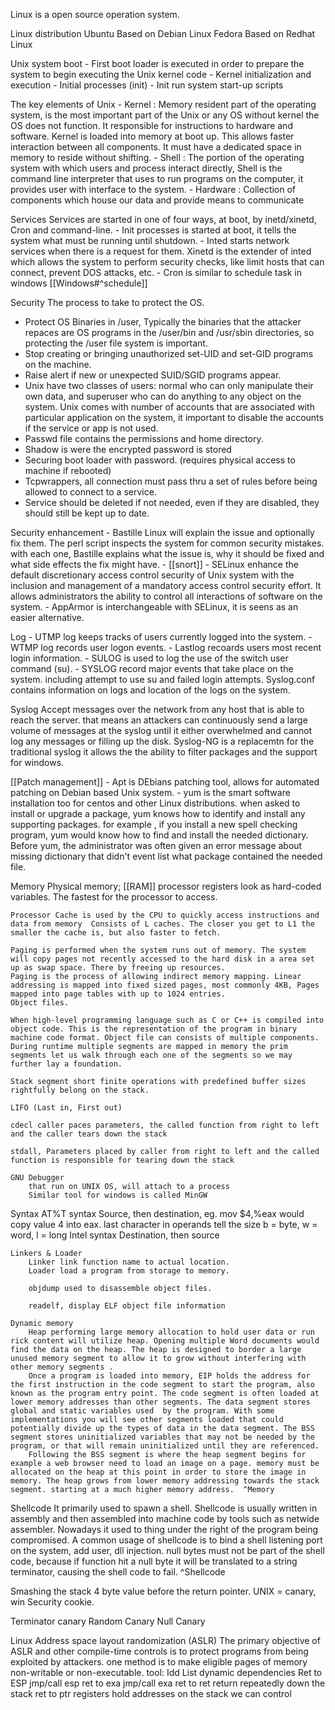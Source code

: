 Linux is a open source operation system.

Linux distribution 
	Ubuntu 
		Based on Debian Linux
	Fedora 
		Based on Redhat Linux

Unix system boot 
	-	First boot loader is executed in order to prepare the system to begin executing the Unix kernel code
	-	Kernel initialization and execution 
	-	Initial processes (init)
	-	Init run system start-up scripts
	


The key elements of Unix
	-	Kernel : Memory resident part of the operating system, is the most important part of the Unix or any OS without kernel the OS does not function. It responsible for instructions to hardware and software. Kernel is loaded into memory at boot up. This allows faster interaction between all components. It must have a dedicated space in memory to reside without shifting. 
	-	Shell : The portion of the operating system with which users and process interact directly, Shell is the command line interpreter that uses to run programs on the computer, it provides user with interface to the system. 
	-	Hardware : Collection of components which house our data and provide means to communicate 
	
Services
	Services are started in one of four ways, at boot, by inetd/xinetd, Cron and command-line. 
	-	Init processes is started at boot, it tells the system what must be running until shutdown.
	-	Inted starts network services when there is a request for them. Xinetd is the extender of inted which allows the system to perform security checks, like limit hosts that can connect, prevent DOS attacks, etc. 
	-	Cron is similar to schedule task in windows [[Windows#^schedule]]
	
	
Security 
 The process to take to protect the OS. 
 -	Protect OS Binaries in /user, Typically the binaries that the attacker repaces are OS programs in the /user/bin and /usr/sbin directories, so protecting the /user file system is important. 
 -	Stop creating or bringing unauthorized set-UID and set-GID programs on the machine. 
 -	Raise alert if new or unexpected SUID/SGID programs appear. 
 -	Unix have two classes of users: normal who can only manipulate their own data, and superuser who can do anything to any object on the system. Unix comes with number of accounts that are associated with particular application on the system, it important to disable the accounts if the service or app is not used. 
 -	Passwd file contains the permissions and home directory. 
 -	Shadow is were the encrypted password is stored 
 -	Securing boot loader with password. (requires physical access to machine if rebooted)
 -	Tcpwrappers, all connection must pass thru a set of rules before being allowed to connect to a service. 
 -	Service should be deleted if not needed, even if they are disabled, they should still be kept up to date. 
	
Security enhancement 
	-	Bastille Linux will explain the issue and optionally fix them. The perl script inspects the system for common security mistakes. with each one, Bastille explains what the issue is, why it should be fixed and what side effects the fix might have. 
	-	[[snort]]
	-	SELinux enhance the default discretionary access control security of Unix system with the inclusion and management of a mandatory access control security effort. It allows administrators the ability to control all interactions of software on the system. 
	-	AppArmor is interchangeable with SELinux, it is seens as an easier alternative. 
	
Log
	-	UTMP log keeps tracks of users currently logged into the system.
	-	WTMP log records user logon events.
	-	Lastlog recoards users most recent login information.
	-	SULOG is used to log the use of the switch user command (su).
	-	SYSLOG record major events that take place on the system. including attempt to use su and failed login attempts.  Syslog.conf contains information on logs and location of the logs on the system. 
	
Syslog
	Accept messages over the network from any host that is able to reach the server. that means an attackers can continuously send a large volume of messages at the syslog until it either overwhelmed and cannot log any messages or filling up the disk. 
	Syslog-NG is a replacemtn for the traditional syslog it allows the the ability to filter packages and the support for windows. 
	
[[Patch management]]
	-	Apt is DEbians patching tool, allows for automated patching on Debian based Unix system. 
	-	yum is the smart software installation too for centos and other Linux distributions. when asked to install or upgrade a package, yum knows how to identify and install any supporting packages. for example , if you install a new spell checking program, yum would know how to find and install the needed dictionary. Before yum, the administrator was often given an error message about missing dictionary that didn't event list what package contained the needed file. 
	
	
	
	

	

Memory 
	Physical memory; [[RAM]]
	processor registers look as hard-coded variables. The fastest for the processor to access. 
	
	Processor Cache is used by the CPU to quickly access instructions and data from memory  Consists of L caches. The closer you get to L1 the smaller the cache is, but also faster to fetch. 
	
	Paging is performed when the system runs out of memory. The system will copy pages not recently accessed to the hard disk in a area set up as swap space. There by freeing up resources. 
	Paging is the process of allowing indirect memory mapping. Linear addressing is mapped into fixed sized pages, most commonly 4KB, Pages mapped into page tables with up to 1024 entries. 
	Object files.
	
	When high-level programming language such as C or C++ is compiled into object code. This is the representation of the program in binary machine code format. Object file can consists of multiple components. During runtime multiple segments are mapped in memory the prim segments let us walk through each one of the segments so we may further lay a foundation. 
	
	Stack segment short finite operations with predefined buffer sizes rightfully belong on the stack. 
	
	LIFO (Last in, First out)
	
	cdecl caller paces parameters, the called function from right to left and the caller tears down the stack
	
	stdall, Parameters placed by caller from right to left and the called function is responsible for tearing down the stack
	
	GNU Debugger 
		that run on UNIX OS, will attach to a process
		Similar tool for windows is called MinGW 
		
Syntax
	AT%T syntax
		Source, then destination, eg. mov $4,%eax would copy value 4 into eax. 
		last character in operands tell the size b = byte, w = word, l = long
	Intel syntax 
		Destination, then source
		
	Linkers & Loader
		Linker link function name to actual location.
		Loader load a program from storage to memory.
		
		objdump used to disassemble object files. 
		
		readelf, display ELF object file information
		
	Dynamic memory 
		Heap performing large memory allocation to hold user data or run rick content will utilize heap. Opening multiple Word documents would find the data on the heap. The heap is designed to border a large unused memory segment to allow it to grow without interfering with other memory segments . 
		Once a program is loaded into memory, EIP holds the address for the first instruction in the code segment to start the program, also known as the program entry point. The code segment is often loaded at lower memory addresses than other segments. The data segment stores global and static variables used  by the program. With some implementations you will see other segments loaded that could potentially divide up the types of data in the data segment. The BSS segment stores uninitialized variables that may not be needed by the program, or that will remain uninitialized until they are referenced. 
		Following the BSS segment is where the heap segment begins for example a web browser need to load an image on a page. memory must be allocated on the heap at this point in order to store the image in memory. The heap grows from lower memory addressing towards the stack segment. starting at a much higher memory address.  ^Memory


Shellcode 
It primarily used to spawn a shell. Shellcode is usually written in assembly and then assembled into machine code by tools such as netwide assembler. Nowadays it used to thing under the right of the program being compromised. A common usage of shellcode is to bind a shell listening port on the system, add user, dll injection. 
null bytes must not be part of the shell code, because if function hit a null byte it will be translated to a string terminator, causing the shell code to fail. ^Shellcode


Smashing the stack 
4 byte value before the return pointer. UNIX = canary, win Security cookie. 

Terminator canary
Random Canary
Null Canary 

Linux Address space layout randomization (ASLR) 
The primary objective of ASLR and other compile-time controls is to protect programs from being exploited by attackers. one method is to make eligible pages of memory non-writable or non-executable. 
tool: Idd List dynamic dependencies 
Ret to ESP 
	jmp/call esp
ret to exa
	jmp/call exa
ret to ret
	return repeatedly down the stack
ret to ptr
	registers hold addresses on the stack we can control 
	
	